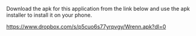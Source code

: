Download the apk for this application from the link below and use the apk installer to install it on your phone.

https://www.dropbox.com/s/p5cuo6s77yrpvgy/Wrenn.apk?dl=0
